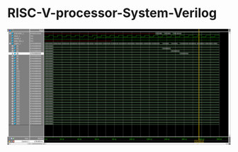 # RISC-V-processor-System-Verilog

![Simulation du processeur avec Modelsim](./simulationModelSimImage1.png)
